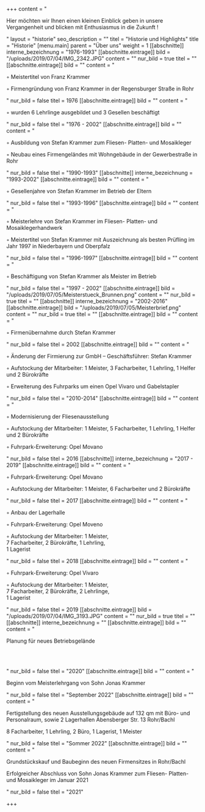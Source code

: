 +++
content = "<p>Hier möchten wir Ihnen einen kleinen Einblick geben in unsere Vergangenheit und blicken mit Enthusiasmus in die Zukunft !</p>"
layout = "historie"
seo_description = ""
titel = "Historie und Highlights"
title = "Historie"
[menu.main]
parent = "Über uns"
weight = 1
[[abschnitte]]
interne_bezeichnung = "1976-1993"
[[abschnitte.eintrage]]
bild = "/uploads/2019/07/04/IMG_2342.JPG"
content = ""
nur_bild = true
titel = ""
[[abschnitte.eintrage]]
bild = ""
content = "<p>◦ Meistertitel von Franz Krammer</p><p>◦ Firmengründung von Franz Krammer in der Regensburger Straße in Rohr</p>"
nur_bild = false
titel = 1976
[[abschnitte.eintrage]]
bild = ""
content = "<p>◦ wurden 6 Lehrlinge ausgebildet und 3 Gesellen beschäftigt</p>"
nur_bild = false
titel = "1976 - 2002"
[[abschnitte.eintrage]]
bild = ""
content = "<p>◦ Ausbildung von Stefan Krammer zum Fliesen- Platten- und Mosaikleger</p><p>◦ Neubau eines Firmengeländes mit Wohngebäude in der Gewerbestraße in Rohr</p>"
nur_bild = false
titel = "1990-1993"
[[abschnitte]]
interne_bezeichnung = "1993-2002"
[[abschnitte.eintrage]]
bild = ""
content = "<p>◦ Gesellenjahre von Stefan Krammer im Betrieb der Eltern</p>"
nur_bild = false
titel = "1993-1996"
[[abschnitte.eintrage]]
bild = ""
content = "<p>◦ Meisterlehre von Stefan Krammer im Fliesen- Platten- und Mosaiklegerhandwerk</p><p>◦ Meistertitel von Stefan Krammer mit Auszeichnung als besten Prüfling im Jahr 1997 in Niederbayern und Oberpfalz</p>"
nur_bild = false
titel = "1996-1997"
[[abschnitte.eintrage]]
bild = ""
content = "<p>◦ Beschäftigung von Stefan Krammer als Meister im Betrieb</p>"
nur_bild = false
titel = "1997 - 2002"
[[abschnitte.eintrage]]
bild = "/uploads/2019/07/05/Meisterstueck_Brunnen.png"
content = ""
nur_bild = true
titel = ""
[[abschnitte]]
interne_bezeichnung = "2002-2016"
[[abschnitte.eintrage]]
bild = "/uploads/2019/07/05/Meisterbrief.png"
content = ""
nur_bild = true
titel = ""
[[abschnitte.eintrage]]
bild = ""
content = "<p>◦ Firmenübernahme durch Stefan Krammer</p>"
nur_bild = false
titel = 2002
[[abschnitte.eintrage]]
bild = ""
content = "<p>◦ Änderung der Firmierung zur GmbH – Geschäftsführer: Stefan Krammer</p><p>◦ Aufstockung der Mitarbeiter: 1 Meister, 3 Facharbeiter, 1 Lehrling, 1 Helfer und 2 Bürokräfte</p><p>◦ Erweiterung des Fuhrparks um einen Opel Vivaro und Gabelstapler</p>"
nur_bild = false
titel = "2010-2014"
[[abschnitte.eintrage]]
bild = ""
content = "<p>◦ Modernisierung der Fliesenausstellung</p><p>◦ Aufstockung der Mitarbeiter: 1 Meister, 5 Facharbeiter, 1 Lehrling, 1 Helfer und 2 Bürokräfte</p><p>◦ Fuhrpark-Erweiterung: Opel Movano</p>"
nur_bild = false
titel = 2016
[[abschnitte]]
interne_bezeichnung = "2017 - 2019"
[[abschnitte.eintrage]]
bild = ""
content = "<p>◦ Fuhrpark-Erweiterung: Opel Movano</p><p>◦ Aufstockung der Mitarbeiter: 1 Meister, 6 Facharbeiter und 2 Bürokräfte</p>"
nur_bild = false
titel = 2017
[[abschnitte.eintrage]]
bild = ""
content = "<p>◦ Anbau der Lagerhalle</p><p>◦ Fuhrpark-Erweiterung: Opel Moveno</p><p>◦ Aufstockung der Mitarbeiter: 1 Meister, <br>7 Facharbeiter, 2 Bürokräfte, 1 Lehrling, <br>1 Lagerist</p>"
nur_bild = false
titel = 2018
[[abschnitte.eintrage]]
bild = ""
content = "<p>◦ Fuhrpark-Erweiterung: Opel Vivaro</p><p>◦ Aufstockung der Mitarbeiter: 1 Meister, <br>7 Facharbeiter, 2 Bürokräfte, 2 Lehrlinge, <br>1 Lagerist</p>"
nur_bild = false
titel = 2019
[[abschnitte.eintrage]]
bild = "/uploads/2019/07/04/IMG_3193.JPG"
content = ""
nur_bild = true
titel = ""
[[abschnitte]]
interne_bezeichnung = ""
[[abschnitte.eintrage]]
bild = ""
content = "<p>Planung für neues Betriebsgelände</p><p><br><br></p>"
nur_bild = false
titel = "2020"
[[abschnitte.eintrage]]
bild = ""
content = "<p>Beginn vom Meisterlehrgang von Sohn Jonas Krammer</p>"
nur_bild = false
titel = "September 2022"
[[abschnitte.eintrage]]
bild = ""
content = "<p>Fertigstellung des neuen Ausstellungsgebäude auf 132 qm mit Büro- und Personalraum, sowie 2 Lagerhallen Abensberger Str. 13 Rohr/Bachl</p><p>8 Facharbeiter, 1 Lehrling, 2 Büro, 1 Lagerist, 1 Meister</p>"
nur_bild = false
titel = "Sommer 2022"
[[abschnitte.eintrage]]
bild = ""
content = "<p>Grundstückskauf und Baubeginn des neuen Firmensitzes in Rohr/Bachl</p><p>Erfolgreicher Abschluss von Sohn Jonas Krammer zum Fliesen- Platten- und Mosaikleger im Januar 2021</p>"
nur_bild = false
titel = "2021"

+++
